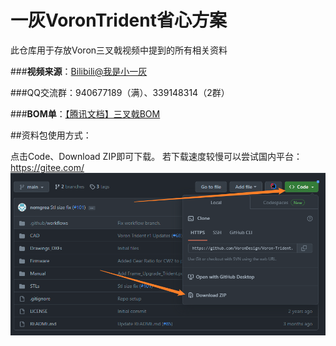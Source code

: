 # 一灰VoronTrident省心方案
此仓库用于存放Voron三叉戟视频中提到的所有相关资料

###**视频来源**：[Bilibili@我是小一灰](https://space.bilibili.com/258313383 "我是小一灰")

###QQ交流群：940677189（满）、339148314（2群）

###**BOM单**：[【腾讯文档】三叉戟BOM](https://docs.qq.com/sheet/DYk5tTHBpSEtPbVh6?tab=BB08J2 "我是小一灰")

##资料包使用方式：

点击Code、Download ZIP即可下载。
若下载速度较慢可以尝试国内平台：
https://gitee.com/
![img.png](img.png)
